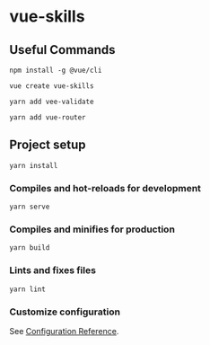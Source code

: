 # vue-skills

## Useful Commands
```
npm install -g @vue/cli
```

```
vue create vue-skills
```

```
yarn add vee-validate
```

```
yarn add vue-router
```

## Project setup
```
yarn install
```

### Compiles and hot-reloads for development
```
yarn serve
```

### Compiles and minifies for production
```
yarn build
```

### Lints and fixes files
```
yarn lint
```

### Customize configuration
See [Configuration Reference](https://cli.vuejs.org/config/).
